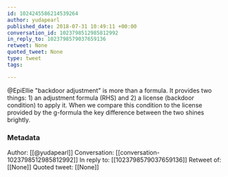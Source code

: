```yaml
---
id: 1024245586214539264
author: yudapearl
published_date: 2018-07-31 10:49:11 +00:00
conversation_id: 1023798512985812992
in_reply_to: 1023798579037659136
retweet: None
quoted_tweet: None
type: tweet
tags:

---
```


@EpiEllie "backdoor adjustment" is more than a formula. It provides two things: 1) an adjustment formula (RHS) and 2) a license (backdoor condition) to apply it.  When we compare this condition to the license provided by the g-formula the key difference between the two shines brightly.

### Metadata

Author: [[@yudapearl]]
Conversation: [[conversation-1023798512985812992]]
In reply to: [[1023798579037659136]]
Retweet of: [[None]]
Quoted tweet: [[None]]
